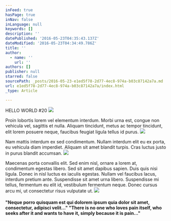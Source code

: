 ```yaml
---
inFeed: true
hasPage: true
inNav: false
inLanguage: null
keywords: []
description: ''
datePublished: '2016-05-23T04:35:43.137Z'
dateModified: '2016-05-23T04:34:49.786Z'
title: ''
author:
  - name: ''
    url: ''
authors: []
publisher: null
starred: false
sourcePath: _posts/2016-05-23-e1ed5f78-2d77-4ec8-974a-b03c87142a7a.md
url: e1ed5f78-2d77-4ec8-974a-b03c87142a7a/index.html
_type: Article

---
```

HELLO WORLD \#20
![](https://s3-us-west-2.amazonaws.com/the-grid-img/p/fdd30e6384cca29b7542926bad7a43dbaaac472a.jpg)

Proin lobortis lorem vel elementum interdum. Morbi urna est, congue non vehicula vel, sagittis et nulla. Aliquam tincidunt, metus ac tempor tincidunt, elit lorem posuere neque, faucibus feugiat ligula tellus id purus.
![](https://s3-us-west-2.amazonaws.com/the-grid-img/p/b863ce665ce74234838645638e1b6c84771b72fd.jpg)

Nam mattis interdum ex sed condimentum. Nullam interdum elit eu ex porta, eu vehicula diam imperdiet. Aliquam sit amet blandit turpis. Cras luctus justo in purus blandit accumsan.
![](https://s3-us-west-2.amazonaws.com/the-grid-img/p/641c1f6e2a9ce7ec6a5f2dba3157a96d9bc52d88.jpg)

Maecenas porta convallis elit. Sed enim nisl, ornare a lorem at, condimentum egestas libero. Sed sit amet dapibus sapien. Duis quis nisi ligula. Donec in nisl luctus ex iaculis egestas. Nullam vel faucibus lacus, interdum pretium ante. Suspendisse sit amet urna libero. Suspendisse mi tellus, fermentum eu elit id, vestibulum fermentum neque. Donec cursus arcu mi, ut consectetur risus vulputate ut.
![](https://the-grid-user-content.s3-us-west-2.amazonaws.com/3f06f000-a6be-4c49-9ba8-5684912f9a7e.jpg)

#### "Neque porro quisquam est qui dolorem ipsum quia dolor sit amet, consectetur, adipisci velit..." "There is no one who loves pain itself, who seeks after it and wants to have it, simply because it is pain..."
